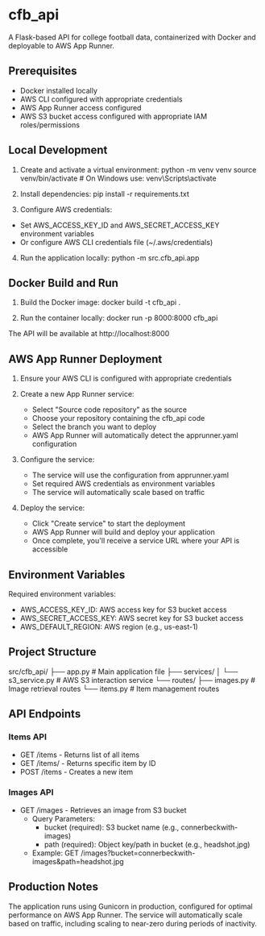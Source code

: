 # cfb_api

A Flask-based API for college football data, containerized with Docker and deployable to AWS App Runner.

## Prerequisites

- Docker installed locally
- AWS CLI configured with appropriate credentials
- AWS App Runner access configured
- AWS S3 bucket access configured with appropriate IAM roles/permissions

## Local Development

1. Create and activate a virtual environment:
python -m venv venv
source venv/bin/activate  # On Windows use: venv\Scripts\activate

2. Install dependencies:
pip install -r requirements.txt

3. Configure AWS credentials:
- Set AWS_ACCESS_KEY_ID and AWS_SECRET_ACCESS_KEY environment variables
- Or configure AWS CLI credentials file (~/.aws/credentials)

4. Run the application locally:
python -m src.cfb_api.app

## Docker Build and Run

1. Build the Docker image:
docker build -t cfb_api .

2. Run the container locally:
docker run -p 8000:8000 cfb_api

The API will be available at http://localhost:8000

## AWS App Runner Deployment

1. Ensure your AWS CLI is configured with appropriate credentials

2. Create a new App Runner service:
   - Select "Source code repository" as the source
   - Choose your repository containing the cfb_api code
   - Select the branch you want to deploy
   - AWS App Runner will automatically detect the apprunner.yaml configuration

3. Configure the service:
   - The service will use the configuration from apprunner.yaml
   - Set required AWS credentials as environment variables
   - The service will automatically scale based on traffic

4. Deploy the service:
   - Click "Create service" to start the deployment
   - AWS App Runner will build and deploy your application
   - Once complete, you'll receive a service URL where your API is accessible

## Environment Variables

Required environment variables:
- AWS_ACCESS_KEY_ID: AWS access key for S3 bucket access
- AWS_SECRET_ACCESS_KEY: AWS secret key for S3 bucket access
- AWS_DEFAULT_REGION: AWS region (e.g., us-east-1)

## Project Structure

src/cfb_api/
├── app.py              # Main application file
├── services/
│   └── s3_service.py   # AWS S3 interaction service
└── routes/
    ├── images.py       # Image retrieval routes
    └── items.py        # Item management routes

## API Endpoints

### Items API
- GET /items - Returns list of all items
- GET /items/<id> - Returns specific item by ID
- POST /items - Creates a new item

### Images API
- GET /images - Retrieves an image from S3 bucket
  - Query Parameters:
    - bucket (required): S3 bucket name (e.g., connerbeckwith-images)
    - path (required): Object key/path in bucket (e.g., headshot.jpg)
  - Example: GET /images?bucket=connerbeckwith-images&path=headshot.jpg

## Production Notes

The application runs using Gunicorn in production, configured for optimal performance on AWS App Runner. The service will automatically scale based on traffic, including scaling to near-zero during periods of inactivity.
